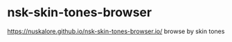 # nsk-skin-tones-browser

https://nuskalore.github.io/nsk-skin-tones-browser.io/
 browse by skin tones
